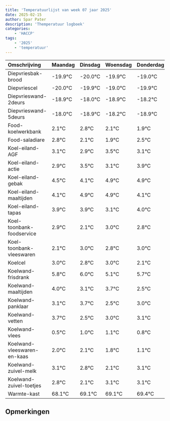 ```yaml
---
title: 'Temperatuurlijst van week 07 jaar 2025'
date: 2025-02-15
author: Spar Pater
description: 'Themperatuur logboek'
categories:
    - 'HACCP'
tags:
    - '2025'
    - 'temperatuur'
---
```

|Omschrijving|Maandag|Dinsdag|Woensdag|Donderdag|Vrijdag|Zaterdag|Zondag|
|:---|:---|:---|:---|:---|:---|:---|:---|
|Diepvriesbak-brood|-19.9°C|-20.0°C|-19.9°C|-19.0°C|-19.9°C|-19.2°C| |
|Diepvriescel|-20.0°C|-19.9°C|-19.0°C|-19.9°C|-19.2°C|-19.9°C| |
|Diepvrieswand-2deurs|-18.9°C|-18.0°C|-18.9°C|-18.2°C|-18.9°C|-19.1°C| |
|Diepvrieswand-5deurs|-18.0°C|-18.9°C|-18.2°C|-18.9°C|-19.1°C|-18.5°C| |
|Food-koelwerkbank|2.1°C|2.8°C|2.1°C|1.9°C|2.5°C|2.1°C| |
|Food-saladiare|2.8°C|2.1°C|1.9°C|2.5°C|2.1°C|2.9°C| |
|Koel-eiland-AGF|3.1°C|2.9°C|3.5°C|3.1°C|3.9°C|3.9°C| |
|Koel-eiland-actie|2.9°C|3.5°C|3.1°C|3.9°C|3.9°C|3.1°C| |
|Koel-eiland-gebak|4.5°C|4.1°C|4.9°C|4.9°C|4.1°C|5.0°C| |
|Koel-eiland-maaltijden|4.1°C|4.9°C|4.9°C|4.1°C|5.0°C|4.8°C| |
|Koel-eiland-tapas|3.9°C|3.9°C|3.1°C|4.0°C|3.8°C|4.0°C| |
|Koel-toonbank-foodservice|2.9°C|2.1°C|3.0°C|2.8°C|3.0°C|2.1°C| |
|Koel-toonbank-vleeswaren|2.1°C|3.0°C|2.8°C|3.0°C|2.1°C|2.7°C| |
|Koelcel|3.0°C|2.8°C|3.0°C|2.1°C|2.7°C|1.5°C| |
|Koelwand-frisdrank|5.8°C|6.0°C|5.1°C|5.7°C|4.5°C|5.0°C| |
|Koelwand-maaltijden|4.0°C|3.1°C|3.7°C|2.5°C|3.0°C|3.1°C| |
|Koelwand-panklaar|3.1°C|3.7°C|2.5°C|3.0°C|3.1°C|2.8°C| |
|Koelwand-vetten|3.7°C|2.5°C|3.0°C|3.1°C|2.8°C|2.1°C| |
|Koelwand-vlees|0.5°C|1.0°C|1.1°C|0.8°C|0.1°C|1.1°C| |
|Koelwand-vleeswaren-en-kaas|2.0°C|2.1°C|1.8°C|1.1°C|2.1°C|2.1°C| |
|Koelwand-zuivel-melk|3.1°C|2.8°C|2.1°C|3.1°C|3.1°C|3.4°C| |
|Koelwand-zuivel-toetjes|2.8°C|2.1°C|3.1°C|3.1°C|3.4°C|2.9°C| |
|Warmte-kast|68.1°C|69.1°C|69.1°C|69.4°C|68.9°C|68.5°C| |

## Opmerkingen


